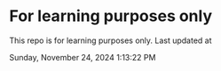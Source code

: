 # For learning purposes only
This repo is for learning purposes only.
Last updated at

Sunday, November 24, 2024 1:13:22 PM

